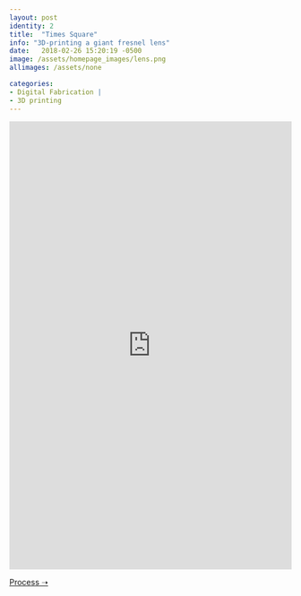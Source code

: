 ```yaml
---
layout: post
identity: 2
title:  "Times Square"
info: "3D-printing a giant fresnel lens"
date:   2018-02-26 15:20:19 -0500
image: /assets/homepage_images/lens.png
allimages: /assets/none

categories:
- Digital Fabrication |
- 3D printing
---
```


<iframe src="https://player.vimeo.com/video/265912397?autoplay=1&loop=1&autopause=0" width="100%" height="800px;" frameborder="0" webkitallowfullscreen mozallowfullscreen allowfullscreen></iframe>

<a href="https://formlabs.com/blog/times-square-3d-printed-fresnel-lens/" target="_blank" class="bigbutton">Process ➝</a>

